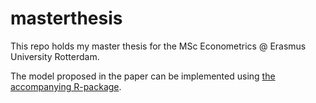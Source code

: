 # masterthesis

This repo holds my master thesis for the MSc Econometrics @ Erasmus University Rotterdam.

The model proposed in the paper can be implemented using [the accompanying R-package](https://www.rdocumentation.org/packages/pmpp/versions/0.1.0).

